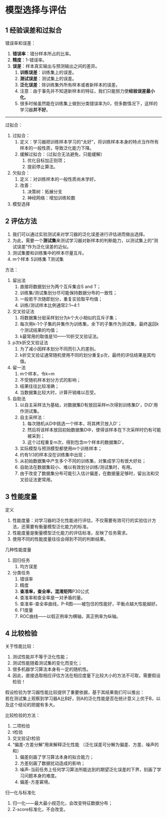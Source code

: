 # 模型选择与评估

## 1 经验误差和过拟合

错误率和误差：

1. **错误率**：错分样本所占的比率。
2. **精度**：1-错误率。
3. **误差**：样本真实输出与预测输出之间的差异。
   1. **训练误差**：训练集上的误差。
   2. **测试误差**：测试集上的误差。
   3. **泛化误差**：除训练集外所有样本或者新样本的误差。
   4. 注意：由于事先并不知道新样本的特征，我们只能努力使**经验误差最小化**。
   5. 很多时候虽然能在训练集上做到分类错误率为0，但多数情况下，这样的学习器**并不好**。

---

过拟合：

1. 过拟合：
   1. 定义：学习器把训练样本学习的“太好”，将训练样本本身的特点当作所有样本的一般性质，导致泛化能力下降。
   2. 缓解过拟合：（过拟合无法避免，只能缓解）
      1. 优化目标加正则项；
      2. 提前停止算法。
2. 欠拟合：
   1. 定义：对训练样本的一般性质尚未学好。
   2. 改善：
      1. 决策树：拓展分支
      2. 神经网络：增加训练轮数
3. 模型选择

## 2 评估方法

1. 我们可以通过实验测试来对学习器的泛化误差进行评估进而做出选择。
2. 为此，需要一个**测试集**来测试学习器对新样本的判断能力，以测试集上的“测试误差”作为泛化误差的近似。
3. 测试集要和训练集中的样本尽量互斥。
4. m个样本 S训练集 T测试集

方法：

1. 留出法
   1. 直接将数据划分为两个互斥集合S and T；
   2. 训练集/测试集划分尽可能保持数据分布的一致性；
   3. 一般若干次随即划分，重复实验取平均值；
   4. 训练/测试样本比例通常2:1~4:1
2. 交叉验证法
   1. 将数据集分层采样划分为k个大小相似的互斥子集；
   2. 每次用k-1个子集的并集作为训练集，余下的子集作为测试集，最终返回k个测试结果的均值；
   3. k最常用的取值是10——10折交叉验证法。
3. p次k折交叉验证法
   1. 为了减小因样本划分不同而引入的差别。
   2. k折交叉验证通常随机使用不同的划分重复p次，最终的评估结果是其均值。
4. 留一法
   1. m个样本，令k=m
   2. 不受随机样本划分方式的影响；
   3. 结果往往比较准确；
   4. 当数据集比较大时，计算开销难以忍受。
5. 自助法
   1. 以自主采样法为基础，对数据集D有放回采样m次得到训练集D'，D\D'用作测试集。
   2. 自主采样法：
      1. 每次随机从D中挑选一个样本，将其拷贝放入D'；
      2. 然后将该样本放回初始数据集D中，使得该样本在下次采样时仍有可能被采到；
      3. 这个过程重复m次，得到包含m个样本的数据集D'。
   3. 实际模型与预测模型都使用m个训练样本；
   4. 约有1/3的样本没在训练集中出现；
   5. 从初始数据集中产生多个不同的训练集，对集成学习有很大好处；
   6. 自助法在数据集较小、难以有效划分训练/测试集时，有用。
   7. 由于改变了数据集分布可能引入估计偏差，在数据量足够时，留出法和交叉验证法更常用。

## 3 性能度量

定义

1. 性能度量：对学习器的泛化性能进行评估，不仅需要有效可行的实验估计方法，还需要有衡量模型泛化能力的标准。
2. 性能度量是衡量模型泛化能力的评估标准，反映了任务需求。
3. 使用不同的性能度量往往会得到不同的判断结果。

几种性能度量

1. 回归任务
   1. 均方误差
2. 分类任务
   1. 错误率
   2. 精度
   3. **查准率，查全率，混淆矩阵**P30公式
   4. 查准率和查全率是一对矛盾的量。
   5. 查准率-查全率曲线，P-R图——被包住的性能好，平衡点越大性能越好。
   6. F1度量
   7. ROC曲线——以假正例率为横轴，真正例率为纵轴。

## 4 比较检验

关于性能比较：

1. 测试性能并不等于泛化性能；
2. 测试性能随着测试集的变化而变化；
3. 很多机器学习算法本身有一定的随机性。
4. 因此，直接选取相应评估方法在相应度量下比较大小的方法不可取，需要假设检验！
  
假设检验为学习器性能比较提供了重要依据，基于其结果我们可以推出：  
若在测试集上观察到学习器A比B好，则A的泛化性能是否在统计意义上优于B，以及这个结论的把握有多大。  

比较检验的方法：

1. 二项检验
2. t检验
3. 交叉验证t检验
4. “偏差-方差分解”用来解释泛化性能 （泛化误差可分解为偏差、方差、噪声的和）
   1. 偏差刻画了学习算法本身的拟合能力；
   2. 方差刻画了数据扰动造成的影响；
   3. 噪声-当前任务上任何学习算法所能达到的期望泛化误差的下界，刻画了学习问题本身的难度。
   4. 偏差-方差窘境。

归一化与标准化

1. 归一化——最大最小规范化，会改变特征数据分布；
2. Z-score标准化，不会改变。
